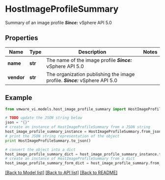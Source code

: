 # HostImageProfileSummary

Summary of an image profile  ***Since:*** vSphere API 5.0 

## Properties
Name | Type | Description | Notes
------------ | ------------- | ------------- | -------------
**name** | **str** | The name of the image profile  ***Since:*** vSphere API 5.0  | 
**vendor** | **str** | The organization publishing the image profile.  ***Since:*** vSphere API 5.0  | 

## Example

```python
from vmware_vi.models.host_image_profile_summary import HostImageProfileSummary

# TODO update the JSON string below
json = "{}"
# create an instance of HostImageProfileSummary from a JSON string
host_image_profile_summary_instance = HostImageProfileSummary.from_json(json)
# print the JSON string representation of the object
print HostImageProfileSummary.to_json()

# convert the object into a dict
host_image_profile_summary_dict = host_image_profile_summary_instance.to_dict()
# create an instance of HostImageProfileSummary from a dict
host_image_profile_summary_form_dict = host_image_profile_summary.from_dict(host_image_profile_summary_dict)
```
[[Back to Model list]](../README.md#documentation-for-models) [[Back to API list]](../README.md#documentation-for-api-endpoints) [[Back to README]](../README.md)


